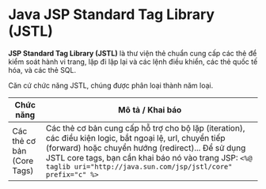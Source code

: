 # Java JSP Standard Tag Library (JSTL)
**JSP Standard Tag Library (JSTL)** là thư viện thẻ chuẩn cung cấp các thẻ để kiểm soát hành vi trang, lặp đi lặp lại và các lệnh điều khiển, các thẻ quốc tế hóa, và các thẻ SQL.

Căn cứ chức năng JSTL, chúng được phân loại thành năm loại.

| Chức năng     | Mô tả / Khai báo |
| --------------| ---------------- |
| Các thẻ cơ bản (Core Tags)  | Các thẻ cơ bản cung cấp hỗ trợ cho bộ lặp (iteration), các điều kiện logic, bắt ngoại lệ, url, chuyển tiếp (forward) hoặc chuyển hướng (redirect)... Để sử dụng JSTL core tags, bạn cần khai báo nó vào trang JSP:  `<%@ taglib uri="http://java.sun.com/jsp/jstl/core" prefix="c" %>`|

